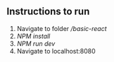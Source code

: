 ## Instructions to run
1. Navigate to folder */basic-react*
2. *NPM install*
3. *NPM run dev*
4. Navigate to localhost:8080


